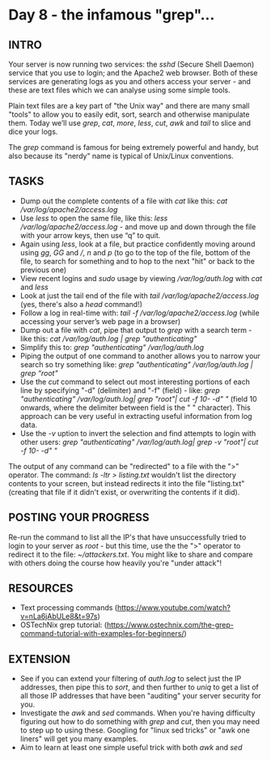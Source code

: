 # Day 8 - the infamous "grep"...

## INTRO

Your server is now running two services: the *sshd* (Secure Shell Daemon) service that you use to login; and the Apache2 web browser. Both of these services are generating logs as you and others access your server - and these are text files which we can analyse using some simple tools.

Plain text files are a key part of "the Unix way" and there are many small "tools" to allow you to easily edit, sort, search and otherwise manipulate them. Today we’ll use *grep*, *cat*, *more*, *less*, *cut*, *awk* and *tail* to slice and dice your logs.

The *grep* command is famous for being extremely powerful and handy, but also because its "nerdy" name is typical of Unix/Linux conventions.

## TASKS
* Dump out the complete contents of a file with _cat_ like this: *cat /var/log/apache2/access.log*
* Use *less* to open the same file, like this: *less /var/log/apache2/access.log* - and move up and down through the file with your arrow keys, then use “q” to quit.
* Again using *less*, look at a file, but practice confidently moving around using  *gg*, *GG* and */*,  *n* and *p* (to go to the top of the file, bottom of the file, to search for something and to hop to the next "hit" or back to the previous one)
* View recent logins and *sudo* usage by viewing */var/log/auth.log* with *cat* and *less* 
* Look at just the tail end of the file with *tail /var/log/apache2/access.log* (yes, there's also a *head* command!)
* Follow a log in real-time with: *tail -f /var/log/apache2/access.log*  (while accessing your server’s web page in a browser)
* Dump out a file with *cat*, pipe that output to *grep* with a search term - like this: *cat /var/log/auth.log  | grep "authenticating"*
* Simplify this to: *grep "authenticating" /var/log/auth.log*
* Piping the output of one command to another allows you to narrow your search so try something like:  *grep "authenticating" /var/log/auth.log | grep “root"*
* Use the *cut* command to select out most interesting portions of each line by specifying "-d" (delimiter) and "-f" (field) - like: *grep "authenticating" /var/log/auth.log| grep "root"| cut -f 10- -d" "*   (field 10 onwards, where the delimiter between field is the " " character). This approach can be very useful in extracting useful information from log data.
* Use the *-v* uption to invert the selection and find attempts to login with other users: *grep "authenticating" /var/log/auth.log| grep -v "root"| cut -f 10- -d" "* 

The output of any command can be "redirected" to a file with the ">" operator. The command: _ls -ltr > listing.txt_ wouldn't list the directory contents to your screen, but instead redirects it into the file "listing.txt" (creating that file if it didn't exist, or overwriting the contents if it did).

## POSTING YOUR PROGRESS

Re-run the command to list all the IP's that have unsuccessfully tried to login to your server as *root* - but this time, use the the ">" operator to redirect it to the file: _~/attackers.txt_. You might like to share and compare with others doing the course how heavily you're "under attack"!

## RESOURCES

* Text processing commands (https://www.youtube.com/watch?v=nLa6jAbULe8&t=97s)
* OSTechNix grep tutorial: (https://www.ostechnix.com/the-grep-command-tutorial-with-examples-for-beginners/)

## EXTENSION

* See if you can extend your filtering of *auth.log* to select just the IP addresses, then pipe this to  *sort*, and then further to *uniq* to get a list of all those IP addresses that have been "auditing" your server security for you.
* Investigate the _awk_ and _sed_ commands. When you're having difficulty figuring out how to do something with _grep_ and _cut_, then you may need to step up to using these. Googling for "linux sed tricks" or "awk one liners" will get you many examples.
* Aim to learn at least one simple useful trick with both *awk* and *sed*

